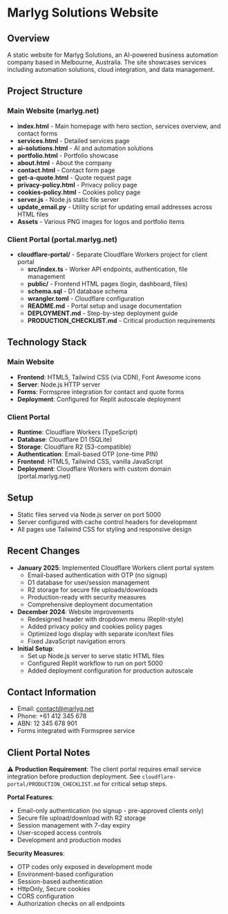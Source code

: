 # Marlyg Solutions Website

## Overview
A static website for Marlyg Solutions, an AI-powered business automation company based in Melbourne, Australia. The site showcases services including automation solutions, cloud integration, and data management.

## Project Structure

### Main Website (marlyg.net)
- **index.html** - Main homepage with hero section, services overview, and contact forms
- **services.html** - Detailed services page
- **ai-solutions.html** - AI and automation solutions
- **portfolio.html** - Portfolio showcase
- **about.html** - About the company
- **contact.html** - Contact form page
- **get-a-quote.html** - Quote request page
- **privacy-policy.html** - Privacy policy page
- **cookies-policy.html** - Cookies policy page
- **server.js** - Node.js static file server
- **update_email.py** - Utility script for updating email addresses across HTML files
- **Assets** - Various PNG images for logos and portfolio items

### Client Portal (portal.marlyg.net)
- **cloudflare-portal/** - Separate Cloudflare Workers project for client portal
  - **src/index.ts** - Worker API endpoints, authentication, file management
  - **public/** - Frontend HTML pages (login, dashboard, files)
  - **schema.sql** - D1 database schema
  - **wrangler.toml** - Cloudflare configuration
  - **README.md** - Portal setup and usage documentation
  - **DEPLOYMENT.md** - Step-by-step deployment guide
  - **PRODUCTION_CHECKLIST.md** - Critical production requirements

## Technology Stack

### Main Website
- **Frontend**: HTML5, Tailwind CSS (via CDN), Font Awesome icons
- **Server**: Node.js HTTP server
- **Forms**: Formspree integration for contact and quote forms
- **Deployment**: Configured for Replit autoscale deployment

### Client Portal
- **Runtime**: Cloudflare Workers (TypeScript)
- **Database**: Cloudflare D1 (SQLite)
- **Storage**: Cloudflare R2 (S3-compatible)
- **Authentication**: Email-based OTP (one-time PIN)
- **Frontend**: HTML5, Tailwind CSS, vanilla JavaScript
- **Deployment**: Cloudflare Workers with custom domain (portal.marlyg.net)

## Setup
- Static files served via Node.js server on port 5000
- Server configured with cache control headers for development
- All pages use Tailwind CSS for styling and responsive design

## Recent Changes
- **January 2025**: Implemented Cloudflare Workers client portal system
  - Email-based authentication with OTP (no signup)
  - D1 database for user/session management
  - R2 storage for secure file uploads/downloads
  - Production-ready with security measures
  - Comprehensive deployment documentation
- **December 2024**: Website improvements
  - Redesigned header with dropdown menu (Replit-style)
  - Added privacy policy and cookies policy pages
  - Optimized logo display with separate icon/text files
  - Fixed JavaScript navigation errors
- **Initial Setup**:
  - Set up Node.js server to serve static HTML files
  - Configured Replit workflow to run on port 5000
  - Added deployment configuration for production autoscale

## Contact Information
- Email: contact@marlyg.net
- Phone: +61 412 345 678
- ABN: 12 345 678 901
- Forms integrated with Formspree service

## Client Portal Notes

⚠️ **Production Requirement**: The client portal requires email service integration before production deployment. See `cloudflare-portal/PRODUCTION_CHECKLIST.md` for critical setup steps.

**Portal Features**:
- Email-only authentication (no signup - pre-approved clients only)
- Secure file upload/download with R2 storage
- Session management with 7-day expiry
- User-scoped access controls
- Development and production modes

**Security Measures**:
- OTP codes only exposed in development mode
- Environment-based configuration
- Session-based authentication
- HttpOnly, Secure cookies
- CORS configuration
- Authorization checks on all endpoints